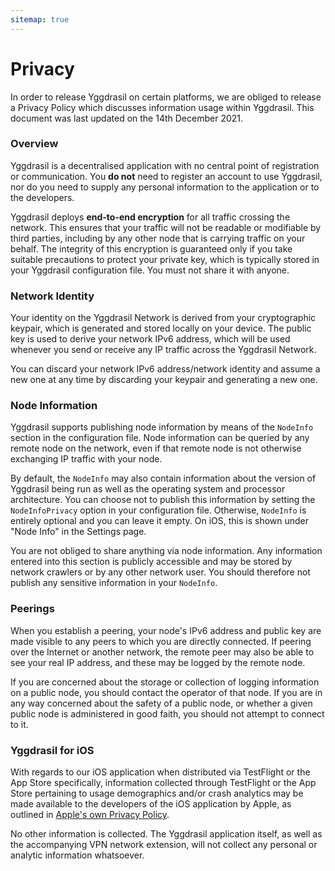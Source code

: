 ```yaml
---
sitemap: true
---
```


# Privacy

In order to release Yggdrasil on certain platforms, we are obliged to release a Privacy Policy which discusses information usage within Yggdrasil. This document was last updated on the 14th December 2021.

### Overview

Yggdrasil is a decentralised application with no central point of registration or communication. You **do not** need to register an account to use Yggdrasil, nor do you need to supply any personal information to the application or to the developers.

Yggdrasil deploys **end-to-end encryption** for all traffic crossing the network. This ensures that your traffic will not be readable or modifiable by third parties, including by any other node that is carrying traffic on your behalf. The integrity of this encryption is guaranteed only if you take suitable precautions to protect your private key, which is typically stored in your Yggdrasil configuration file. You must not share it with anyone.

### Network Identity

Your identity on the Yggdrasil Network is derived from your cryptographic keypair, which is generated and stored locally on your device. The public key is used to derive your network IPv6 address, which will be used whenever you send or receive any IP traffic across the Yggdrasil Network.

You can discard your network IPv6 address/network identity and assume a new one at any time by discarding your keypair and generating a new one.

### Node Information

Yggdrasil supports publishing node information by means of the `NodeInfo` section in the configuration file. Node information can be queried by any remote node on the network, even if that remote node is not otherwise exchanging IP traffic with your node.

By default, the `NodeInfo` may also contain information about the version of Yggdrasil being run as well as the operating system and processor architecture. You can choose not to publish this information by setting the `NodeInfoPrivacy` option in your configuration file. Otherwise, `NodeInfo` is entirely optional and you can leave it empty. On iOS, this is shown under "Node Info" in the Settings page.

You are not obliged to share anything via node information. Any information entered into this section is publicly accessible and may be stored by network crawlers or by any other network user. You should therefore not publish any sensitive information in your `NodeInfo`. 

### Peerings

When you establish a peering, your node's IPv6 address and public key are made visible to any peers to which you are directly connected. If peering over the Internet or another network, the remote peer may also be able to see your real IP address, and these may be logged by the remote node.

If you are concerned about the storage or collection of logging information on a public node, you should contact the operator of that node. If you are in any way concerned about the safety of a public node, or whether a given public node is administered in good faith, you should not attempt to connect to it.

### Yggdrasil for iOS

With regards to our iOS application when distributed via TestFlight or the App Store specifically, information collected through TestFlight or the App Store pertaining to usage demographics and/or crash analytics may be made available to the developers of the iOS application by Apple, as outlined in [Apple's own Privacy Policy](https://www.apple.com/uk/legal/privacy/en-ww/). 

No other information is collected. The Yggdrasil application itself, as well as the accompanying VPN network extension, will not collect any personal or analytic information whatsoever. 
